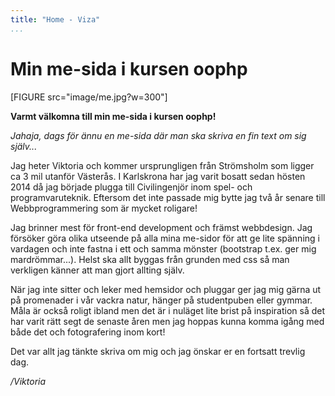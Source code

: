 ```yaml
---
title: "Home - Viza"
...
```

Min me-sida i kursen oophp
=========================

[FIGURE src="image/me.jpg?w=300"]

**Varmt välkomna till min me-sida i kursen oophp!**

*Jahaja, dags för ännu en me-sida där man ska skriva en fin text om sig själv...*

Jag heter Viktoria och kommer ursprungligen från Strömsholm som ligger ca 3 mil utanför Västerås. I Karlskrona har jag varit
bosatt sedan hösten 2014 då jag började plugga till Civilingenjör inom spel- och programvaruteknik. Eftersom det inte passade
mig bytte jag två år senare till Webbprogrammering som är mycket roligare!

Jag brinner mest för front-end development och främst webbdesign. Jag försöker göra olika utseende på alla mina me-sidor för att
ge lite spänning i vardagen och inte fastna i ett och samma mönster (bootstrap t.ex. ger mig mardrömmar...). Helst ska allt byggas från
grunden med css så man verkligen känner att man gjort allting själv.

När jag inte sitter och leker med hemsidor och pluggar ger jag mig gärna ut på promenader i vår vackra natur, hänger på studentpuben
eller gymmar. Måla är också roligt ibland men det är i nuläget lite brist på inspiration så det har varit rätt segt de senaste
åren men jag hoppas kunna komma igång med både det och fotografering inom kort!

Det var allt jag tänkte skriva om mig och jag önskar er en fortsatt trevlig dag.

*/Viktoria*
